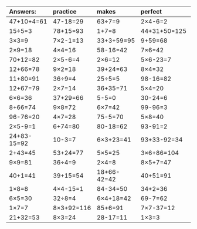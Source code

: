 | Answers: | practice | makes | perfect | ! |
| :--- | :--- | :--- | :--- | :--- |
| 47+10+4=61 | 47-18=29 | 63÷7=9 | 2×4-6=2 | 4×6=24 | 
| 15÷5=3 | 78+15=93 | 1+7=8 | 44+31+50=125 | 6×8+31=79 | 
| 3×3=9 | 7×2-1=13 | 33+3+59=95 | 9+59=68 | 31+68+82=181 | 
| 2×9=18 | 4×4=16 | 58-16=42 | 7×6=42 | 15+69=84 | 
| 70+12=82 | 2×5-6=4 | 2×6=12 | 5×6-23=7 | 14-5=9 | 
| 12+66=78 | 9×2=18 | 39+24=63 | 8×4=32 | 56-38=18 | 
| 11+80=91 | 36÷9=4 | 25÷5=5 | 98-16=82 | 2×8=16 | 
| 12+67=79 | 2×7=14 | 36+35=71 | 5×4=20 | 8×9=72 | 
| 6×6=36 | 37+29=66 | 5-5=0 | 30-24=6 | 7×4+6=34 | 
| 8+66=74 | 9×8=72 | 6×7=42 | 99-96=3 | 3×2-2=4 | 
| 96-76=20 | 4×7=28 | 75-5=70 | 5×8=40 | 9×7=63 | 
| 2×5-9=1 | 6+74=80 | 80-18=62 | 93-91=2 | 4×8=32 | 
| 24+83-15=92 | 10-3=7 | 6×3+23=41 | 93+33-92=34 | 97-88=9 | 
| 2+43=45 | 53+24=77 | 5×5=25 | 3×6+86=104 | 72+16=88 | 
| 9×9=81 | 36÷4=9 | 2×4=8 | 8×5+7=47 | 8×6+76=124 | 
| 40+1=41 | 39+15=54 | 18+66-42=42 | 40+51=91 | 62+9=71 | 
| 1×8=8 | 4×4-15=1 | 84-34=50 | 34+2=36 | 9×6+99=153 | 
| 6×5=30 | 32÷8=4 | 6×4+18=42 | 69-7=62 | 53+8=61 | 
| 1×7=7 | 8×3+92=116 | 85+6=91 | 7×7-37=12 | 5×6-13=17 | 
| 21+32=53 | 8×3=24 | 28-17=11 | 1×3=3 | 77+61+19=157 | 
